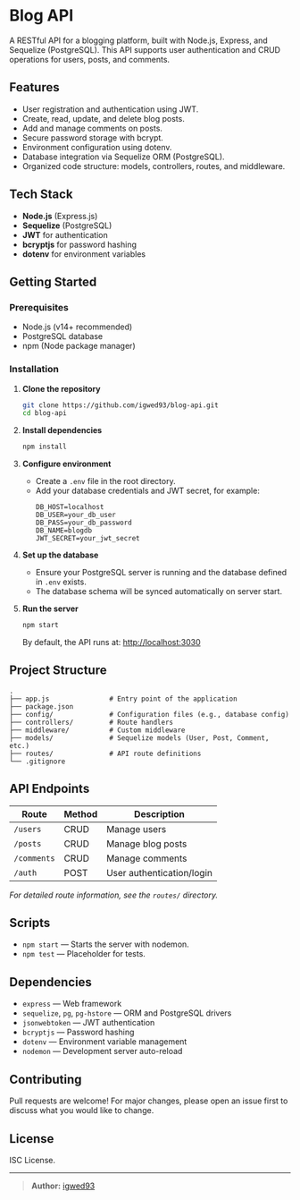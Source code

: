 # Blog API

A RESTful API for a blogging platform, built with Node.js, Express, and Sequelize (PostgreSQL). This API supports user authentication and CRUD operations for users, posts, and comments.

## Features

- User registration and authentication using JWT.
- Create, read, update, and delete blog posts.
- Add and manage comments on posts.
- Secure password storage with bcrypt.
- Environment configuration using dotenv.
- Database integration via Sequelize ORM (PostgreSQL).
- Organized code structure: models, controllers, routes, and middleware.

## Tech Stack

- **Node.js** (Express.js)
- **Sequelize** (PostgreSQL)
- **JWT** for authentication
- **bcryptjs** for password hashing
- **dotenv** for environment variables

## Getting Started

### Prerequisites

- Node.js (v14+ recommended)
- PostgreSQL database
- npm (Node package manager)

### Installation

1. **Clone the repository**
   ```bash
   git clone https://github.com/igwed93/blog-api.git
   cd blog-api
   ```

2. **Install dependencies**
   ```bash
   npm install
   ```

3. **Configure environment**
   - Create a `.env` file in the root directory.
   - Add your database credentials and JWT secret, for example:
     ```
     DB_HOST=localhost
     DB_USER=your_db_user
     DB_PASS=your_db_password
     DB_NAME=blogdb
     JWT_SECRET=your_jwt_secret
     ```

4. **Set up the database**
   - Ensure your PostgreSQL server is running and the database defined in `.env` exists.
   - The database schema will be synced automatically on server start.

5. **Run the server**
   ```bash
   npm start
   ```
   By default, the API runs at: [http://localhost:3030](http://localhost:3030)

## Project Structure

```
.
├── app.js               # Entry point of the application
├── package.json
├── config/              # Configuration files (e.g., database config)
├── controllers/         # Route handlers
├── middleware/          # Custom middleware
├── models/              # Sequelize models (User, Post, Comment, etc.)
├── routes/              # API route definitions
└── .gitignore
```

## API Endpoints

| Route            | Method | Description                  |
|------------------|--------|------------------------------|
| `/users`         | CRUD   | Manage users                 |
| `/posts`         | CRUD   | Manage blog posts            |
| `/comments`      | CRUD   | Manage comments              |
| `/auth`          | POST   | User authentication/login    |

*For detailed route information, see the `routes/` directory.*

## Scripts

- `npm start` — Starts the server with nodemon.
- `npm test` — Placeholder for tests.

## Dependencies

- `express` — Web framework
- `sequelize`, `pg`, `pg-hstore` — ORM and PostgreSQL drivers
- `jsonwebtoken` — JWT authentication
- `bcryptjs` — Password hashing
- `dotenv` — Environment variable management
- `nodemon` — Development server auto-reload

## Contributing

Pull requests are welcome! For major changes, please open an issue first to discuss what you would like to change.

## License

ISC License.

---

> **Author:** [igwed93](https://github.com/igwed93)